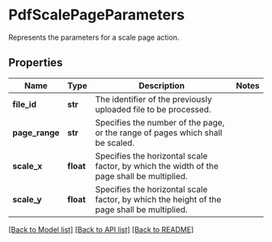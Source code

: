 # PdfScalePageParameters

Represents the parameters for a scale page action.
## Properties
Name | Type | Description | Notes
------------ | ------------- | ------------- | -------------
**file_id** | **str** | The identifier of the previously uploaded file to be processed. | 
**page_range** | **str** | Specifies the number of the page, or the range of pages which shall be scaled. | 
**scale_x** | **float** | Specifies the horizontal scale factor, by which the width of the page shall be multiplied. | 
**scale_y** | **float** | Specifies the horizontal scale factor, by which the height of the page shall be multiplied. | 

[[Back to Model list]](../README.md#documentation-for-models) [[Back to API list]](../README.md#documentation-for-api-endpoints) [[Back to README]](../README.md)



